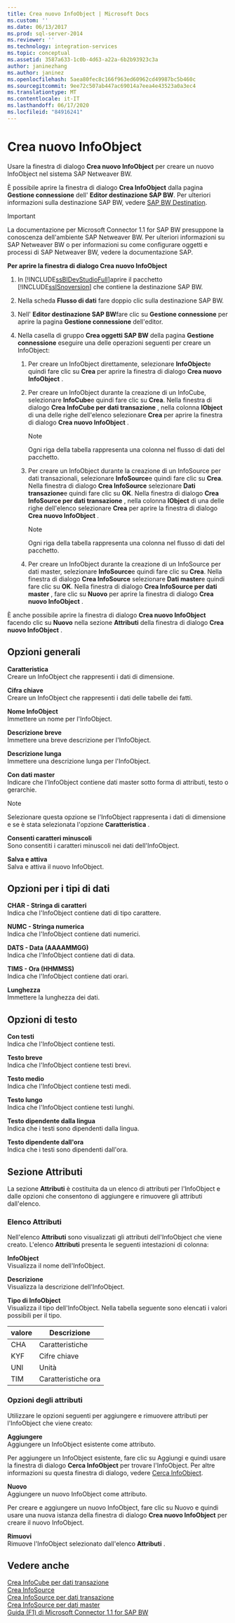 ```yaml
---
title: Crea nuovo InfoObject | Microsoft Docs
ms.custom: ''
ms.date: 06/13/2017
ms.prod: sql-server-2014
ms.reviewer: ''
ms.technology: integration-services
ms.topic: conceptual
ms.assetid: 3587a633-1c0b-4d63-a22a-6b2b93923c3a
author: janinezhang
ms.author: janinez
ms.openlocfilehash: 5aea80fec8c166f963ed60962cd49987bc5b460c
ms.sourcegitcommit: 9ee72c507ab447ac69014a7eea4e43523a0a3ec4
ms.translationtype: MT
ms.contentlocale: it-IT
ms.lasthandoff: 06/17/2020
ms.locfileid: "84916241"
---
```

# <a name="create-new-infoobject"></a>Crea nuovo InfoObject
  Usare la finestra di dialogo **Crea nuovo InfoObject** per creare un nuovo InfoObject nel sistema SAP Netweaver BW.  
  
 È possibile aprire la finestra di dialogo **Crea InfoObject** dalla pagina **Gestione connessione** dell' **Editor destinazione SAP BW**. Per ulteriori informazioni sulla destinazione SAP BW, vedere [SAP BW Destination](sap-bw-destination.md).  
  
> [!IMPORTANT]  
>  La documentazione per Microsoft Connector 1.1 for SAP BW presuppone la conoscenza dell'ambiente SAP Netweaver BW. Per ulteriori informazioni su SAP Netweaver BW o per informazioni su come configurare oggetti e processi di SAP Netweaver BW, vedere la documentazione SAP.  
  
 **Per aprire la finestra di dialogo Crea nuovo InfoObject**  
  
1.  In [!INCLUDE[ssBIDevStudioFull](../../includes/ssbidevstudiofull-md.md)]aprire il pacchetto [!INCLUDE[ssISnoversion](../../includes/ssisnoversion-md.md)] che contiene la destinazione SAP BW.  
  
2.  Nella scheda **Flusso di dati** fare doppio clic sulla destinazione SAP BW.  
  
3.  Nell' **Editor destinazione SAP BW**fare clic su **Gestione connessione** per aprire la pagina **Gestione connessione** dell'editor.  
  
4.  Nella casella di gruppo **Crea oggetti SAP BW** della pagina **Gestione connessione** eseguire una delle operazioni seguenti per creare un InfoObject:  
  
    1.  Per creare un InfoObject direttamente, selezionare **InfoObject**e quindi fare clic su **Crea** per aprire la finestra di dialogo **Crea nuovo InfoObject** .  
  
    2.  Per creare un InfoObject durante la creazione di un InfoCube, selezionare **InfoCube**e quindi fare clic su **Crea**. Nella finestra di dialogo **Crea InfoCube per dati transazione** , nella colonna **IObject** di una delle righe dell'elenco selezionare **Crea** per aprire la finestra di dialogo **Crea nuovo InfoObject** .  
  
        > [!NOTE]  
        >  Ogni riga della tabella rappresenta una colonna nel flusso di dati del pacchetto.  
  
    3.  Per creare un InfoObject durante la creazione di un InfoSource per dati transazionali, selezionare **InfoSource**e quindi fare clic su **Crea**. Nella finestra di dialogo **Crea InfoSource** selezionare **Dati transazione**e quindi fare clic su **OK**. Nella finestra di dialogo **Crea InfoSource per dati transazione** , nella colonna **IObject** di una delle righe dell'elenco selezionare **Crea** per aprire la finestra di dialogo **Crea nuovo InfoObject** .  
  
        > [!NOTE]  
        >  Ogni riga della tabella rappresenta una colonna nel flusso di dati del pacchetto.  
  
    4.  Per creare un InfoObject durante la creazione di un InfoSource per dati master, selezionare **InfoSource**e quindi fare clic su **Crea**. Nella finestra di dialogo **Crea InfoSource** selezionare **Dati master**e quindi fare clic su **OK**. Nella finestra di dialogo **Crea InfoSource per dati master** , fare clic su **Nuovo** per aprire la finestra di dialogo **Crea nuovo InfoObject** .  
  
 È anche possibile aprire la finestra di dialogo **Crea nuovo InfoObject** facendo clic su **Nuovo** nella sezione **Attributi** della finestra di dialogo **Crea nuovo InfoObject** .  
  
## <a name="general-options"></a>Opzioni generali  
 **Caratteristica**  
 Creare un InfoObject che rappresenti i dati di dimensione.  
  
 **Cifra chiave**  
 Creare un InfoObject che rappresenti i dati delle tabelle dei fatti.  
  
 **Nome InfoObject**  
 Immettere un nome per l'InfoObject.  
  
 **Descrizione breve**  
 Immettere una breve descrizione per l'InfoObject.  
  
 **Descrizione lunga**  
 Immettere una descrizione lunga per l'InfoObject.  
  
 **Con dati master**  
 Indicare che l'InfoObject contiene dati master sotto forma di attributi, testo o gerarchie.  
  
> [!NOTE]  
>  Selezionare questa opzione se l'InfoObject rappresenta i dati di dimensione e se è stata selezionata l'opzione **Caratteristica** .  
  
 **Consenti caratteri minuscoli**  
 Sono consentiti i caratteri minuscoli nei dati dell'InfoObject.  
  
 **Salva e attiva**  
 Salva e attiva il nuovo InfoObject.  
  
## <a name="data-type-options"></a>Opzioni per i tipi di dati  
 **CHAR - Stringa di caratteri**  
 Indica che l'InfoObject contiene dati di tipo carattere.  
  
 **NUMC - Stringa numerica**  
 Indica che l'InfoObject contiene dati numerici.  
  
 **DATS - Data (AAAAMMGG)**  
 Indica che l'InfoObject contiene dati di data.  
  
 **TIMS - Ora (HHMMSS)**  
 Indica che l'InfoObject contiene dati orari.  
  
 **Lunghezza**  
 Immettere la lunghezza dei dati.  
  
## <a name="text-options"></a>Opzioni di testo  
 **Con testi**  
 Indica che l'InfoObject contiene testi.  
  
 **Testo breve**  
 Indica che l'InfoObject contiene testi brevi.  
  
 **Testo medio**  
 Indica che l'InfoObject contiene testi medi.  
  
 **Testo lungo**  
 Indica che l'InfoObject contiene testi lunghi.  
  
 **Testo dipendente dalla lingua**  
 Indica che i testi sono dipendenti dalla lingua.  
  
 **Testo dipendente dall'ora**  
 Indica che i testi sono dipendenti dall'ora.  
  
## <a name="attributes-section"></a>Sezione Attributi  
 La sezione **Attributi** è costituita da un elenco di attributi per l'InfoObject e dalle opzioni che consentono di aggiungere e rimuovere gli attributi dall'elenco.  
  
### <a name="attributes-list"></a>Elenco Attributi  
 Nell'elenco **Attributi** sono visualizzati gli attributi dell'InfoObject che viene creato. L'elenco **Attributi** presenta le seguenti intestazioni di colonna:  
  
 **InfoObject**  
 Visualizza il nome dell'InfoObject.  
  
 **Descrizione**  
 Visualizza la descrizione dell'InfoObject.  
  
 **Tipo di InfoObject**  
 Visualizza il tipo dell'InfoObject. Nella tabella seguente sono elencati i valori possibili per il tipo.  
  
|valore|Descrizione|  
|-----------|-----------------|  
|CHA|Caratteristiche|  
|KYF|Cifre chiave|  
|UNI|Unità|  
|TIM|Caratteristiche ora|  
  
### <a name="attributes-options"></a>Opzioni degli attributi  
 Utilizzare le opzioni seguenti per aggiungere e rimuovere attributi per l'InfoObject che viene creato:  
  
 **Aggiungere**  
 Aggiungere un InfoObject esistente come attributo.  
  
 Per aggiungere un InfoObject esistente, fare clic su Aggiungi e quindi usare la finestra di dialogo **Cerca InfoObject** per trovare l'InfoObject. Per altre informazioni su questa finestra di dialogo, vedere [Cerca InfoObject](look-up-infoobject.md).  
  
 **Nuovo**  
 Aggiungere un nuovo InfoObject come attributo.  
  
 Per creare e aggiungere un nuovo InfoObject, fare clic su Nuovo e quindi usare una nuova istanza della finestra di dialogo **Crea nuovo InfoObject** per creare il nuovo InfoObject.  
  
 **Rimuovi**  
 Rimuove l'InfoObject selezionato dall'elenco **Attributi** .  
  
## <a name="see-also"></a>Vedere anche  
 [Crea InfoCube per dati transazione](create-infocube-for-transaction-data.md)   
 [Crea InfoSource](create-infosource.md)   
 [Crea InfoSource per dati transazione](create-infosource-for-transaction-data.md)   
 [Crea InfoSource per dati master](create-infosource-for-master-data.md)   
 [Guida (F1) di Microsoft Connector 1.1 for SAP BW](../microsoft-connector-for-sap-bw-f1-help.md)  
  
  
